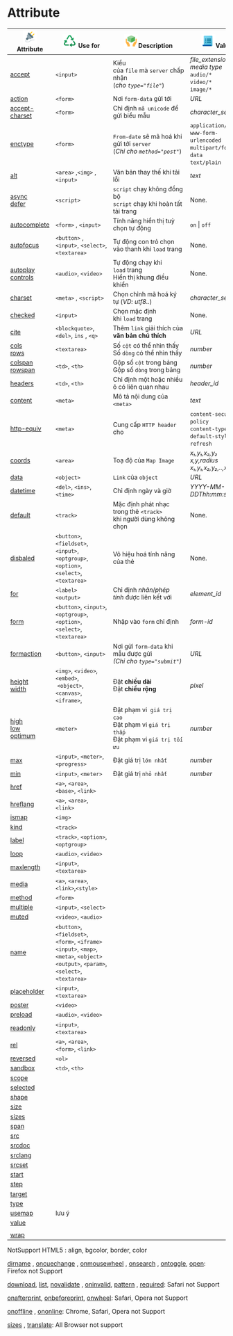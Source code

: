 # Attribute

| ![1](https://raw.githubusercontent.com/Zenfection/Image/master/2021/06/13-10-10-39-icons8-electrical.png)Attribute                                                    | ![icons8recyclingpng](https://raw.githubusercontent.com/Zenfection/Image/master/2021/06/23-19-31-16-icons8-recycling.png) Use for             | ![1](https://raw.githubusercontent.com/Zenfection/Image/master/2021/06/13-10-06-26-icons8-handle_with_care.png)Description | ![value](https://raw.githubusercontent.com/Zenfection/Image/master/2021/06/22-16-08-47-icons8-purchase_order.png)Value |
| --------------------------------------------------------------------------------------------------------------------------------------------------------------------- | --------------------------------------------------------------------------------------------------------------------------------------------- | -------------------------------------------------------------------------------------------------------------------------- | ---------------------------------------------------------------------------------------------------------------------- |
| [accept](https://www.w3schools.com/tags/att_accept.asp)<br>                                                                                                           | `<input>`                                                                                                                                     | Kiểu của `file` mà `server` chấp nhận<br>(*cho `type="file"`*)                                                             | *file_extension*<br>*media type*<br>`audio/*`<br>`video/*`<br>`image/*`<br>                                            |
| [action](https://www.w3schools.com/tags/att_action.asp)                                                                                                               | `<form>`                                                                                                                                      | Nơi `form-data` gửi tới                                                                                                    | *URL*                                                                                                                  |
| [accept-charset](https://www.w3schools.com/tags/att_accept-charset.asp)                                                                                               | `<form>`                                                                                                                                      | Chỉ định `mã unicode` để gửi biểu mẫu                                                                                      | *character_set*                                                                                                        |
| [enctype](https://www.w3schools.com/tags/att_enctype.asp)                                                                                                             | `<form>`                                                                                                                                      | `From-date` sẽ mã hoá khi gửi tới `server`<br>(*Chỉ cho `method="post"`*)                                                  | `application/x-www-form-urlencoded`<br>`multipart/form-data`<br>`text/plain`                                           |
| [alt](https://www.w3schools.com/tags/att_alt.asp)                                                                                                                     | `<area>` ,`<img>` , `<input>`                                                                                                                 | Văn bản thay thế khi tải lỗi                                                                                               | *text*                                                                                                                 |
| [async](https://www.w3schools.com/tags/att_async.asp)<br>[defer](https://www.w3schools.com/tags/att_defer.asp)                                                        | `<script>`                                                                                                                                    | `script` chạy không đồng bộ<br>`script` chạy khi hoàn tất tải trang                                                        | None.                                                                                                                  |
| [autocomplete](https://www.w3schools.com/tags/att_autocomplete.asp)                                                                                                   | `<form>` , `<input>`                                                                                                                          | Tính năng hiển thị tuỳ chọn tự động                                                                                        | `on` \| `off`                                                                                                          |
| [autofocus](https://www.w3schools.com/tags/att_autofocus.asp)                                                                                                         | `<button>` , `<input>`, `<select>`, `<textarea>`                                                                                              | Tự động con trỏ chọn vào thanh khi `load` trang                                                                            | None.                                                                                                                  |
| [autoplay](https://www.w3schools.com/tags/att_autoplay.asp)<br>[controls](https://www.w3schools.com/tags/att_controls.asp)                                            | `<audio>`, `<video>`                                                                                                                          | Tự động chạy khi `load` trang<br>Hiển thị khung điều khiển                                                                 | None.                                                                                                                  |
| [charset](https://www.w3schools.com/tags/att_charset.asp)                                                                                                             | `<meta>` , `<script>`                                                                                                                         | Chọn chỉnh mã hoá ký tự (*VD: utf8..*)                                                                                     | *character_set*                                                                                                        |
| [checked](https://www.w3schools.com/tags/att_checked.asp)                                                                                                             | `<input>`                                                                                                                                     | Chọn mặc định khi `load` trang                                                                                             | None.                                                                                                                  |
| [cite](https://www.w3schools.com/tags/att_cite.asp)                                                                                                                   | `<blockquote>`, `<del>`, `ins` , `<q>`                                                                                                        | Thêm `link` giải thích của **văn bản chú thích**                                                                           | *URL*                                                                                                                  |
| [cols](https://www.w3schools.com/tags/att_cols.asp)<br>[rows](https://www.w3schools.com/tags/att_rows.asp)                                                            | `<textarea>`                                                                                                                                  | Số `cột` có thể nhìn thấy<br>Số `dòng` có thể nhìn thấy                                                                    | *number*                                                                                                               |
| [colspan](https://www.w3schools.com/tags/att_colspan.asp)<br>[rowspan](https://www.w3schools.com/tags/att_rowspan.asp)                                                | `<td>`, `<th>`                                                                                                                                | Gộp số `cột` trong bảng<br>Gộp số `dòng` trong bảng                                                                        | *number*                                                                                                               |
| [headers](https://www.w3schools.com/tags/att_headers.asp)                                                                                                             | `<td>`, `<th>`                                                                                                                                | Chỉ định một hoặc nhiều ô có liên quan nhau                                                                                | *header_id*                                                                                                            |
| [content](https://www.w3schools.com/tags/att_content.asp)                                                                                                             | `<meta>`                                                                                                                                      | Mô tả nội dung của `<meta>`                                                                                                | *text*                                                                                                                 |
| [http-equiv](https://www.w3schools.com/tags/att_http-equiv.asp)                                                                                                       | `<meta>`                                                                                                                                      | Cung cấp `HTTP header` cho                                                                                                 | `content-security-policy`<br>`content-type`<br>`default-style`<br>`refresh`                                            |
| [coords](https://www.w3schools.com/tags/att_coords.asp)                                                                                                               | `<area>`                                                                                                                                      | Toạ độ của `Map Image`                                                                                                     | *x₁,y₁,x₂,y₂*<br>*x,y,radius*<br>*x₁,y₁,x₂,y₂,..,xₙ,yₙ*                                                                |
| [data](https://www.w3schools.com/tags/att_data.asp)                                                                                                                   | `<object>`                                                                                                                                    | `Link` của `object`                                                                                                        | *URL*                                                                                                                  |
| [datetime](https://www.w3schools.com/tags/att_datetime.asp)                                                                                                           | `<del>`, `<ins>`, `<time>`                                                                                                                    | Chỉ định ngày và giờ                                                                                                       | *YYYY-MM-DDThh:mm:ss:TZD*                                                                                              |
| [default](https://www.w3schools.com/tags/att_default.asp)                                                                                                             | `<track>`                                                                                                                                     | Mặc định phát nhạc trong thẻ `<track>`<br>khi người dùng không chọn                                                        | None.                                                                                                                  |
| [disbaled](https://www.w3schools.com/tags/att_disabled.asp)                                                                                                           | `<button>`, `<fieldset>`, `<input>`, `<optgroup>`,<br>`<option>`, `<select>`, `<textarea>`                                                    | Vô hiệu hoá tính năng của thẻ                                                                                              | None.                                                                                                                  |
| [for](https://www.w3schools.com/tags/att_for.asp)                                                                                                                     | `<label>`<br>`<output>`                                                                                                                       | Chỉ định *nhãn*/*phép tính* được liên kết với                                                                              | *element_id*                                                                                                           |
| [form](https://www.w3schools.com/tags/att_form.asp)                                                                                                                   | `<button>`, `<input>`, `<optgroup>`,<br>`<option>`, `<select>`, `<textarea>`                                                                  | Nhập vào `form` chỉ định                                                                                                   | *form-id*                                                                                                              |
| [formaction](https://www.w3schools.com/tags/att_formaction.asp)                                                                                                       | `<button>`, `<input>`                                                                                                                         | Nơi gửi `form-data` khi mẫu được gửi<br>*(Chỉ cho `type="submit"`)*                                                        | *URL*                                                                                                                  |
| [height](https://www.w3schools.com/tags/att_height.asp)<br>[width](https://www.w3schools.com/tags/att_width.asp)                                                      | `<img>`, `<video>`, `<embed>`,<br> `<object>`,`<canvas>`, `<iframe>`,                                                                         | Đặt **chiều dài**<br>Đặt **chiều rộng**                                                                                    | *pixel*                                                                                                                |
| [high](https://www.w3schools.com/tags/att_high.asp)<br>[low](https://www.w3schools.com/tags/att_low.asp)<br>[optimum](https://www.w3schools.com/tags/att_optimum.asp) | `<meter>`                                                                                                                                     | Đặt phạm vi  `giá trị cao`<br>Đặt phạm vi `giá trị thấp`<br>Đặt phạm vi `giá trị tối ưu`                                   | *number*                                                                                                               |
| [max](https://www.w3schools.com/tags/att_max.asp)                                                                                                                     | `<input>`, `<meter>`, `<progress>`                                                                                                            | Đặt giá trị `lớn nhất`                                                                                                     | *number*                                                                                                               |
| [min](https://www.w3schools.com/tags/att_min.asp)                                                                                                                     | `<input>`, `<meter>`                                                                                                                          | Đặt giá trị `nhỏ nhất`                                                                                                     | *number*                                                                                                               |
| [href](https://www.w3schools.com/tags/att_href.asp)                                                                                                                   | `<a>`, `<area>`, `<base>`, `<link>`                                                                                                           |                                                                                                                            |                                                                                                                        |
| [hreflang](https://www.w3schools.com/tags/att_hreflang.asp)                                                                                                           | `<a>`, `<area>`, `<link>`                                                                                                                     |                                                                                                                            |                                                                                                                        |
| [ismap](https://www.w3schools.com/tags/att_ismap.asp)                                                                                                                 | `<img>`                                                                                                                                       |                                                                                                                            |                                                                                                                        |
| [kind](https://www.w3schools.com/tags/att_kind.asp)                                                                                                                   | `<track>`                                                                                                                                     |                                                                                                                            |                                                                                                                        |
| [label](https://www.w3schools.com/tags/att_label.asp)                                                                                                                 | `<track>`, `<option>`, `<optgroup>`                                                                                                           |                                                                                                                            |                                                                                                                        |
| [loop](https://www.w3schools.com/tags/att_loop.asp)                                                                                                                   | `<audio>`, `<video>`                                                                                                                          |                                                                                                                            |                                                                                                                        |
| [maxlength](https://www.w3schools.com/tags/att_maxlength.asp)                                                                                                         | `<input>`, `<textarea>`                                                                                                                       |                                                                                                                            |                                                                                                                        |
| [media](https://www.w3schools.com/tags/att_media.asp)                                                                                                                 | `<a>`, `<area>`, `<link>`,`<style>`                                                                                                           |                                                                                                                            |                                                                                                                        |
| [method](https://www.w3schools.com/tags/att_method.asp)                                                                                                               | `<form>`                                                                                                                                      |                                                                                                                            |                                                                                                                        |
| [multiple](https://www.w3schools.com/tags/att_multiple.asp)                                                                                                           | `<input>`, `<select>`                                                                                                                         |                                                                                                                            |                                                                                                                        |
| [muted](https://www.w3schools.com/tags/att_muted.asp)                                                                                                                 | `<video>`, `<audio>`                                                                                                                          |                                                                                                                            |                                                                                                                        |
| [name](https://www.w3schools.com/tags/att_name.asp)                                                                                                                   | `<button>`, `<fieldset>`, `<form>`, `<iframe>`<br>`<input>`, `<map>`, `<meta>`, `<object>`<br>`<output>`, `<param>`, `<select>`, `<textarea>` |                                                                                                                            |                                                                                                                        |
| [placeholder](https://www.w3schools.com/tags/att_placeholder.asp)                                                                                                     | `<input>`, `<textarea>`                                                                                                                       |                                                                                                                            |                                                                                                                        |
| [poster](https://www.w3schools.com/tags/att_poster.asp)                                                                                                               | `<video>`                                                                                                                                     |                                                                                                                            |                                                                                                                        |
| [preload](https://www.w3schools.com/tags/att_preload.asp)                                                                                                             | `<audio>`, `<video>`                                                                                                                          |                                                                                                                            |                                                                                                                        |
| [readonly](https://www.w3schools.com/tags/att_readonly.asp)                                                                                                           | `<input>`, `<textarea>`                                                                                                                       |                                                                                                                            |                                                                                                                        |
| [rel](https://www.w3schools.com/tags/att_rel.asp)                                                                                                                     | `<a>`, `<area>`, `<form>`, `<link>`                                                                                                           |                                                                                                                            |                                                                                                                        |
| [reversed](https://www.w3schools.com/tags/att_reversed.asp)                                                                                                           | `<ol>`                                                                                                                                        |                                                                                                                            |                                                                                                                        |
| [sandbox](https://www.w3schools.com/tags/att_sandbox.asp)                                                                                                             | `<td>`, `<th>`                                                                                                                                |                                                                                                                            |                                                                                                                        |
| [scope](https://www.w3schools.com/tags/att_scope.asp)                                                                                                                 |                                                                                                                                               |                                                                                                                            |                                                                                                                        |
| [selected](https://www.w3schools.com/tags/att_selected.asp)                                                                                                           |                                                                                                                                               |                                                                                                                            |                                                                                                                        |
| [shape](https://www.w3schools.com/tags/att_shape.asp)                                                                                                                 |                                                                                                                                               |                                                                                                                            |                                                                                                                        |
| [size](https://www.w3schools.com/tags/att_size.asp)                                                                                                                   |                                                                                                                                               |                                                                                                                            |                                                                                                                        |
| [sizes](https://www.w3schools.com/tags/att_sizes.asp)                                                                                                                 |                                                                                                                                               |                                                                                                                            |                                                                                                                        |
| [span](https://www.w3schools.com/tags/att_span.asp)                                                                                                                   |                                                                                                                                               |                                                                                                                            |                                                                                                                        |
| [src](https://www.w3schools.com/tags/att_src.asp)                                                                                                                     |                                                                                                                                               |                                                                                                                            |                                                                                                                        |
| [srcdoc](https://www.w3schools.com/tags/att_srcdoc.asp)                                                                                                               |                                                                                                                                               |                                                                                                                            |                                                                                                                        |
| [srclang](https://www.w3schools.com/tags/att_srclang.asp)                                                                                                             |                                                                                                                                               |                                                                                                                            |                                                                                                                        |
| [srcset](https://www.w3schools.com/tags/att_source_srcset.asp)                                                                                                        |                                                                                                                                               |                                                                                                                            |                                                                                                                        |
| [start](https://www.w3schools.com/tags/att_start.asp)                                                                                                                 |                                                                                                                                               |                                                                                                                            |                                                                                                                        |
| [step](https://www.w3schools.com/tags/att_step.asp)                                                                                                                   |                                                                                                                                               |                                                                                                                            |                                                                                                                        |
| [target](https://www.w3schools.com/tags/att_target.asp)                                                                                                               |                                                                                                                                               |                                                                                                                            |                                                                                                                        |
| [type](https://www.w3schools.com/tags/att_type.asp)                                                                                                                   |                                                                                                                                               |                                                                                                                            |                                                                                                                        |
| [usemap](https://www.w3schools.com/tags/att_usemap.asp)                                                                                                               | lưu ý                                                                                                                                         |                                                                                                                            |                                                                                                                        |
| [value](https://www.w3schools.com/tags/att_value.asp)                                                                                                                 |                                                                                                                                               |                                                                                                                            |                                                                                                                        |
|                                                                                                                                                                       |                                                                                                                                               |                                                                                                                            |                                                                                                                        |
| [wrap](https://www.w3schools.com/tags/att_wrap.asp)                                                                                                                   |                                                                                                                                               |                                                                                                                            |                                                                                                                        |

NotSupport HTML5 : align, bgcolor, border, color

[dirname](https://www.w3schools.com/tags/att_dirname.asp) , [oncuechange](https://www.w3schools.com/tags/att_oncuechange.asp) , [onmousewheel](https://www.w3schools.com/tags/att_onmousewheel.asp) , [onsearch](https://www.w3schools.com/tags/att_onsearch.asp) , [ontoggle](https://www.w3schools.com/tags/att_ontoggle.asp), [open](https://www.w3schools.com/tags/att_open.asp): Firefox not Support

[download](https://www.w3schools.com/tags/att_download.asp), [list](https://www.w3schools.com/tags/att_list.asp), [novalidate](https://www.w3schools.com/tags/att_novalidate.asp) , [oninvalid](https://www.w3schools.com/tags/att_oninvalid.asp), [pattern](https://www.w3schools.com/tags/att_pattern.asp) , [required](https://www.w3schools.com/tags/att_required.asp): Safari not Support

[onafterprint](https://www.w3schools.com/tags/att_onafterprint.asp), [onbeforeprint](https://www.w3schools.com/tags/att_onbeforeprint.asp), [onwheel](https://www.w3schools.com/tags/att_onwheel.asp): Safari, Opera not Support

[onoffline](https://www.w3schools.com/tags/att_onoffline.asp) , [ononline](https://www.w3schools.com/tags/att_ononline.asp): Chrome, Safari, Opera not Support

[sizes](https://www.w3schools.com/tags/att_sizes.asp) , [translate](https://www.w3schools.com/tags/att_translate.asp): All Browser not support
